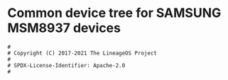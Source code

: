 # Common device tree for SAMSUNG MSM8937 devices

```
#
# Copyright (C) 2017-2021 The LineageOS Project
#
# SPDX-License-Identifier: Apache-2.0
#
```
